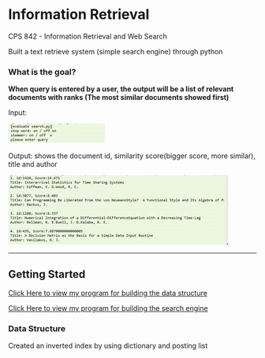 # Information Retrieval

CPS 842 - Information Retrieval and Web Search

Built a text retrieve system (simple search engine) through python 

### What is the goal?
**When query is entered by a user, the output will be a list of relevant documents with ranks (The most similar documents showed first)**

Input:

![alt text](https://github.com/wing9413/Python_InformationRetrieval/blob/master/Pictures/input.jpg)

Output: shows the document id, similarity score(bigger score, more similar), title and author

![alt text](https://github.com/wing9413/Python_InformationRetrieval/blob/master/Pictures/output.jpg)

---------------------------------------------------

## Getting Started




[Click Here to view my program for building the data structure](https://github.com/wing9413/Python_InformationRetrieval/blob/master/MyProject/invert.py)

[Click Here to view my program for building the search engine](https://github.com/wing9413/Python_InformationRetrieval/blob/master/MyProject/seach.py)


### Data Structure

Created an inverted index by using dictionary and posting list





